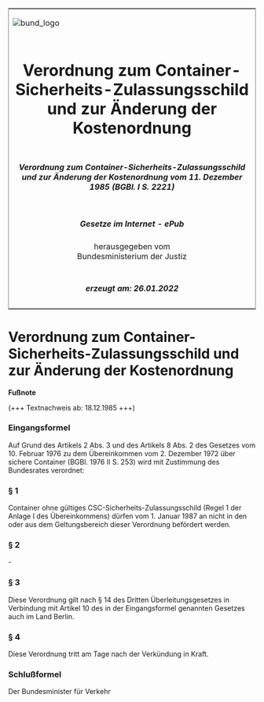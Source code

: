 <span id="DECKBLATT.html"></span>

<table border="0" frame="border" width="100%">

<tr valign="top">

<td align="left">

![bund\_logo](BfJ_2021_Web_de_de.gif)

</td>

<td align="right">

 

</td>

</tr>

<tr align="center" valign="middle">

<td colspan="2">

# Verordnung zum Container-Sicherheits-Zulassungsschild und zur Änderung der Kostenordnung

</td>

</tr>

<tr align="center" valign="middle">

<td colspan="2">

##### Verordnung zum Container-Sicherheits-Zulassungsschild und zur Änderung der Kostenordnung vom 11. Dezember 1985 (BGBl. I S. 2221)

</td>

</tr>

<tr align="center" valign="middle">

<td colspan="2">

  
  

##### Gesetze im Internet - ePub  
  
herausgegeben vom  
Bundesministerium der Justiz

</td>

</tr>

<tr align="center" valign="bottom">

<td colspan="2">

  
  

##### erzeugt am: 26.01.2022

</td>

</tr>

</table>

<span id="BJNR022210985.html"></span>

# Verordnung zum Container-Sicherheits-Zulassungsschild und zur Änderung der Kostenordnung

<div>

  
**Fußnote**

<div class="jnhtml">

<div>

<div class="jurAbsatz">

(+++ Textnachweis ab: 18.12.1985 +++)

</div>

</div>

</div>

</div>

<span id="BJNR022210985BJNE000100327.html"></span>

### Eingangsformel  

<div>

<div class="jnhtml">

<div>

<div class="jurAbsatz">

Auf Grund des Artikels 2 Abs. 3 und des Artikels 8 Abs. 2 des Gesetzes
vom 10. Februar 1976 zu dem Übereinkommen vom 2. Dezember 1972 über
sichere Container (BGBl. 1976 II S. 253) wird mit Zustimmung des
Bundesrates verordnet:

</div>

</div>

</div>

</div>

<span id="BJNR022210985BJNE000200327.html"></span>

### § 1  

<div>

<div class="jnhtml">

<div>

<div class="jurAbsatz">

Container ohne gültiges CSC-Sicherheits-Zulassungsschild (Regel 1 der
Anlage I des Übereinkommens) dürfen vom 1. Januar 1987 an nicht in den
oder aus dem Geltungsbereich dieser Verordnung befördert werden.

</div>

</div>

</div>

</div>

<span id="BJNR022210985BJNE000300327.html"></span>

### § 2  

<div>

<div class="jnhtml">

<div>

<div class="jurAbsatz">

\-

</div>

</div>

</div>

</div>

<span id="BJNR022210985BJNE000400327.html"></span>

### § 3  

<div>

<div class="jnhtml">

<div>

<div class="jurAbsatz">

Diese Verordnung gilt nach § 14 des Dritten Überleitungsgesetzes in
Verbindung mit Artikel 10 des in der Eingangsformel genannten Gesetzes
auch im Land Berlin.

</div>

</div>

</div>

</div>

<span id="BJNR022210985BJNE000500327.html"></span>

### § 4  

<div>

<div class="jnhtml">

<div>

<div class="jurAbsatz">

Diese Verordnung tritt am Tage nach der Verkündung in Kraft.

</div>

</div>

</div>

</div>

<span id="BJNR022210985BJNE000600327.html"></span>

### Schlußformel  

<div>

<div class="jnhtml">

<div>

<div class="jurAbsatz">

<span class="SP">Der Bundesminister für Verkehr</span>

</div>

</div>

</div>

</div>

